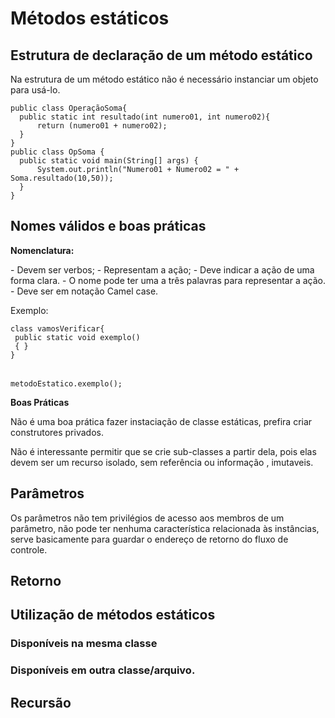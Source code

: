 <h1>Métodos estáticos</h1>
<h2>Estrutura de declaração de um método estático</h2>
<p>Na estrutura de um método estático não é necessário instanciar um objeto para usá-lo.</p>

<pre>
<code>public class OperaçãoSoma{</code>
<code>  public static int resultado(int numero01, int numero02){</code>
<code>		return (numero01 + numero02);</code>
<code>  }</code>
<code>}</code>
<code>public class OpSoma {</code>
<code>  public static void main(String[] args) {</code>
<code>		System.out.println("Numero01 + Numero02 = " + Soma.resultado(10,50));</code>
<code>  }</code>
<code>}</code>
</pre>

<h2>Nomes válidos e boas práticas</h2>
<p><b>Nomenclatura:</b></p>
<p>- Devem ser verbos;
- Representam a ação;
- Deve indicar a ação de uma forma clara.
- O nome pode ter uma a três palavras para representar a ação.
- Deve ser em notação Camel case.</p>

<p>Exemplo:</P>
<pre>
<code>class vamosVerificar{</code>
<code> public static void exemplo()</code>
<code> { }</code>
<code>}</code>
<br>
<code>metodoEstatico.exemplo();</code>
</pre>

<p><b>Boas Práticas</b></p>
<p>Não é uma boa prática fazer instaciação de classe estáticas, prefira criar construtores privados.</p>
<p>Não é interessante permitir que se crie sub-classes a partir dela, pois elas devem ser um recurso isolado, sem referência ou informação , imutaveis.</p>

<h2>Parâmetros</h2>
<p>Os parâmetros não tem privilégios de acesso aos membros de um parâmetro, não pode ter nenhuma característica relacionada às instâncias, serve basicamente para guardar o endereço de retorno do fluxo de controle.</p>

<h2>Retorno</h2>


<h2>Utilização de métodos estáticos</h2>


<h3>Disponíveis na mesma classe</h3>


<h3>Disponíveis em outra classe/arquivo.</h3> 


<h2>Recursão</h2>
